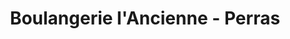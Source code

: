 ---
title: "Boulangerie l'Ancienne - Perras"
url: /nimes/boulangerie-lancienne-perras/
shop: Bäckerei
---